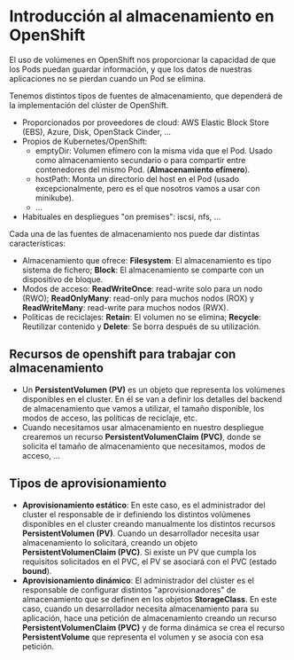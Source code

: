 # Introducción al almacenamiento en OpenShift

El uso de volúmenes en OpenShift nos proporcionar la capacidad de que los Pods puedan guardar información, y que los datos de nuestras aplicaciones no se pierdan cuando un Pod se elimina.

Tenemos distintos tipos de fuentes de almacenamiento, que dependerá de la implementación del clúster de OpenShift. 

* Proporcionados por proveedores de cloud: AWS Elastic Block Store (EBS), Azure, Disk, OpenStack Cinder, ...
* Propios de Kubernetes/OpenShift:
    * emptyDir: Volumen efímero con la misma vida que el Pod. Usado como almacenamiento secundario o para compartir entre contenedores del mismo Pod. (**Almacenamiento efímero**).
    * hostPath: Monta un directorio del host en el Pod (usado excepcionalmente, pero es el que nosotros vamos a usar con minikube).
    * ...
* Habituales en despliegues "on premises": iscsi, nfs, ...

Cada una de las fuentes de almacenamiento nos puede dar distintas características:

* Almacenamiento que ofrece: **Filesystem**: El almacenamiento es tipo sistema de fichero; **Block**: El almacenamiento se comparte con un dispositivo de bloque. 
* Modos de acceso: **ReadWriteOnce**: read-write solo para un nodo (RWO); **ReadOnlyMany**: read-only para muchos nodos (ROX) y **ReadWriteMany**: read-write para muchos nodos (RWX).
* Políticas de reciclajes: **Retain**: El volumen no se elimina; **Recycle**: Reutilizar contenido y **Delete**: Se borra después de su utilización.

## Recursos de openshift para trabajar con almacenamiento

* Un **PersistentVolumen (PV)** es un objeto que representa los volúmenes disponibles en el cluster. En él se van a definir los detalles del backend de almacenamiento que vamos a utilizar, el tamaño disponible, los modos de acceso, las políticas de reciclaje, etc.
* Cuando necesitamos usar almacenamiento en nuestro despliegue crearemos un recurso **PersistentVolumenClaim (PVC)**, donde se solicita el tamaño de almacenamiento que necesitamos, modos de acceso, ...

## Tipos de aprovisionamiento

* **Aprovisionamiento estático**: En este caso, es el administrador del cluster el responsable de ir definiendo los distintos volúmenes disponibles en el cluster creando manualmente los distintos recursos **PersistentVolumen (PV)**. Cuando un desarrollador necesita usar almacenamiento lo solicitará, creando un objeto **PersistentVolumenClaim (PVC)**. Si existe un PV que cumpla los requisitos solicitados en el PVC, el PV se asociará con el PVC (estado **bound**).
* **Aprovisionamiento dinámico**: El administrador del clúster es el responsable de configurar distintos "aprovisionadores" de almacenamiento que se definen en los objetos **StorageClass**. En este caso, cuando un desarrollador necesita almacenamiento para su aplicación, hace una petición de almacenamiento creando un recurso **PersistentVolumenClaim (PVC)** y de forma dinámica se crea el recurso **PersistentVolume** que representa el volumen y se asocia con esa petición.
